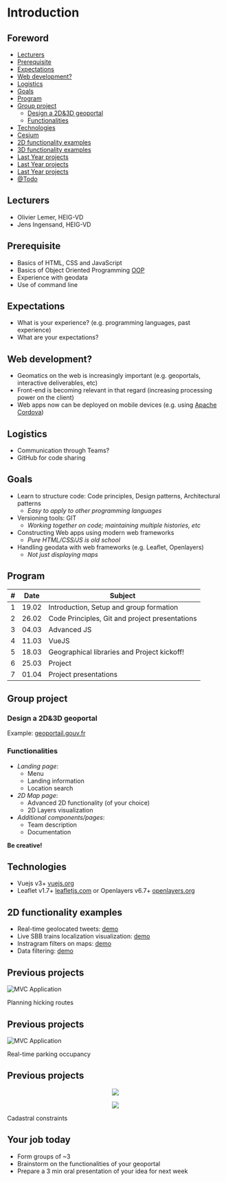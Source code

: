 # Introduction

<!-- slide-front-matter class: center, middle -->

## Foreword

<!-- slide-include ../../BANNER.md -->

<!-- START doctoc generated TOC please keep comment here to allow auto update -->
<!-- DON'T EDIT THIS SECTION, INSTEAD RE-RUN doctoc TO UPDATE -->


- [Lecturers](#lecturers)
- [Prerequisite](#prerequisite)
- [Expectations](#expectations)
- [Web development?](#web-development)
- [Logistics](#logistics)
- [Goals](#goals)
- [Program](#program)
- [Group project](#group-project)
  - [Design a 2D&3D geoportal](#design-a-2d3d-geoportal)
  - [Functionalities](#functionalities)
- [Technologies](#technologies)
- [Cesium](#cesium)
- [2D functionality examples](#2d-functionality-examples)
- [3D functionality examples](#3d-functionality-examples)
- [Last Year projects](#last-year-projects)
- [Last Year projects](#last-year-projects-1)
- [Last Year projects](#last-year-projects-2)
- [@Todo](#todo)

<!-- END doctoc generated TOC please keep comment here to allow auto update -->

## Lecturers

- Olivier Lemer, HEIG-VD
- Jens Ingensand, HEIG-VD

## Prerequisite

- Basics of HTML, CSS and JavaScript
- Basics of Object Oriented Programming [OOP][oop]
- Experience with geodata
- Use of command line

[oop]: https://www.datacamp.com/community/tutorials/python-oop-tutorial/

## Expectations

- What is your experience? (e.g. programming languages, past experience)
- What are your expectations?

## Web development?

- Geomatics on the web is increasingly important (e.g. geoportals, interactive deliverables, etc)
- Front-end is becoming relevant in that regard (increasing processing power on the client)
- Web apps now can be deployed on mobile devices (e.g. using [Apache Cordova][cordova])

## Logistics

- Communication through Teams?
- GitHub for code sharing

## Goals

- Learn to structure code: Code principles, Design patterns, Architectural patterns
  - *Easy to apply to other programming languages*
- Versioning tools: GIT
  - *Working together on code; maintaining multiple histories, etc*
- Constructing Web apps using modern web frameworks
  - *Pure HTML/CSS/JS is old school*
- Handling geodata with web frameworks (e.g. Leaflet, Openlayers)
  - *Not just displaying maps*

[cordova]: https://cordova.apache.org/

## Program

| #   | Date       | Subject                                                                    |
| --- | ---------- | -------------------------------------------------------------------------- |
| 1   | 19.02  | Introduction, Setup and group formation |
| 2   | 26.02  | Code Principles, Git and project presentations |
| 3   | 04.03  | Advanced JS  |
| 4   | 11.03  | VueJS |
| 5   | 18.03  | Geographical libraries and Project kickoff! |
| 6   | 25.03  | Project |
| 7   | 01.04  | Project presentations |

## Group project

### Design a 2D&3D geoportal

Example: [geoportail.gouv.fr](https://www.geoportail.gouv.fr)

### Functionalities

- _Landing page_:
  - Menu
  - Landing information
  - Location search
- _2D Map page_:
  - Advanced 2D functionality (of your choice)
  - 2D Layers visualization
- _Additional components/pages_:
  - Team description
  - Documentation

**Be creative!**

## Technologies

- Vuejs v3+ [vuejs.org](https://www.vuejs.org)
- Leaflet v1.7+ [leafletjs.com](https://leafletjs.com/) or Openlayers v6.7+ [openlayers.org](https://openlayers.org/)

## 2D functionality examples

- Real-time geolocated tweets: [demo](https://onemilliontweetmap.com/?center=25.505,-0.09&zoom=2&search=&timeStep=0&timeSelector=0&hashtag1=&hashtag2=sad&sidebar=yes&hashtagBattle=0&timeRange=0&timeRange=25&heatmap=0&sun=0&cluster=1)
- Live SBB trains localization visualization: [demo](http://maps.vasile.ch/transit-sbb/)
- Instragram filters on maps: [demo](http://humangeo.github.io/leaflet-tilefilter/demo.html)
- Data filtering: [demo](https://dvorak.shinyapps.io/college_explorer/)

## Previous projects

![MVC Application](./images/project_2.png)

Planning hicking routes

## Previous projects

![MVC Application](./images/project_3.png)

Real-time parking occupancy

## Previous projects

<p align="center">
  <img src='./images/project_1_1.png' class='w70' />
</p>
<p align="center">
  <img src='./images/project_1_2.png' class='w70' />
</p>

Cadastral constraints

## Your job today

- Form groups of ~3
- Brainstorm on the functionalities of your geoportal
- Prepare a 3 min oral presentation of your idea for next week
